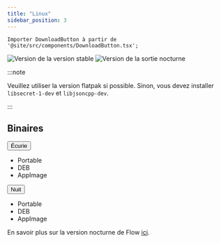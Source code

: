 ```yaml
---
title: "Linux"
sidebar_position: 3
---
```


```mdx-code-block
Importer DownloadButton à partir de '@site/src/components/DownloadButton.tsx';
```

![Version de la version stable](https://img.shields.io/badge/dynamic/yaml?color=c4840d&label=Stable&query=%24.version&url=https%3A%2F%2Fraw.githubusercontent.com%2FLinwoodCloud%2FFlow%2Fstable%2Fapp%2Fpubspec.yaml&style=for-the-badge) ![Version de la sortie nocturne](https://img.shields.io/badge/dynamic/yaml?color=f7d28c&label=Nightly&query=%24.version&url=https%3A%2F%2Fraw.githubusercontent.com%2FLinwoodCloud%2FFlow%2Fnightly%2Fapp%2Fpubspec.yaml&style=for-the-badge)

:::note

Veuillez utiliser la version flatpak si possible. Sinon, vous devez installer `libsecret-1-dev` et `libjsoncpp-dev`.

:::

## Binaires

<div className="row margin-bottom--lg padding--sm">
<div className="dropdown dropdown--hoverable margin--sm">
  <button className="button button--outline button--info button--lg">Écurie</button>
  <ul className="dropdown__menu">
    <li>
      <DownloadButton className="dropdown__link" href="https://github.com/LinwoodCloud/Flow/releases/download/stable/linwood-flow-linux.tar.gz">
        Portable
      </DownloadButton>
    </li>
    <li>
      <DownloadButton className="dropdown__link" href="https://github.com/LinwoodCloud/Flow/releases/download/stable/linwood-flow-linux.deb">
        DEB
      </DownloadButton>
    </li>
    <li>
      <DownloadButton className="dropdown__link" href="https://github.com/LinwoodCloud/Flow/releases/download/stable/linwood-flow-linux.AppImage">
        AppImage
      </DownloadButton>
    </li>
  </ul>
</div>
<div className="dropdown dropdown--hoverable margin--sm">
  <button className="button button--outline button--danger button--lg">Nuit</button>
  <ul className="dropdown__menu">
    <li>
      <DownloadButton className="dropdown__link" href="https://github.com/LinwoodCloud/Flow/releases/download/nightly/linwood-flow-linux.tar.gz">
        Portable
      </DownloadButton>
    </li>
    <li>
      <DownloadButton className="dropdown__link" href="https://github.com/LinwoodCloud/Flow/releases/download/nightly/linwood-flow-linux.deb">
        DEB
      </DownloadButton>
    </li>
    <li>
      <DownloadButton className="dropdown__link" href="https://github.com/LinwoodCloud/Flow/releases/download/nightly/linwood-flow-linux.AppImage">
        AppImage
      </DownloadButton>
    </li>
  </ul>
</div>
</div>

En savoir plus sur la version nocturne de Flow [ici](/nightly).
